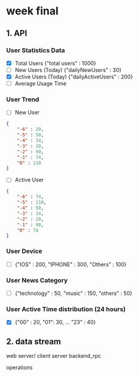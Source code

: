 # week final
## 1. API
### User Statistics Data
- [x] Total Users {"total users" : 1000}
- [ ] New Users (Today) {"dailyNewUsers" : 30}
- [x] Active Users (Today) {"dailyActiveUsers" : 200}
- [ ] Average Usage Time

### User Trend
- [ ] New User 
```json
{ 
    "-6" : 20,
    "-5" : 50,
    "-4" : 34,
    "-3" : 20, 
    "-2" : 90,
    "-1" : 74,
    "0" : 110
}
```
- [ ] Active User
```json
{ 
    "-6" : 74,
    "-5" : 110,
    "-4" : 50,
    "-3" : 34, 
    "-2" : 20,
    "-1" : 90,
    "0" : 74
}
```

### User Device
- [ ] {"IOS" : 200, "IPHONE" : 300, "Others" : 100}

### User News Category
- [ ] {"technology" : 50, "music" : 150, "others" : 50}

### User Active Time distribution (24 hours)
- [x] {"00" : 20, "01": 30, ... "23" : 40}

## 2. data stream

web server/ client
            server
backend_rpc

operations



